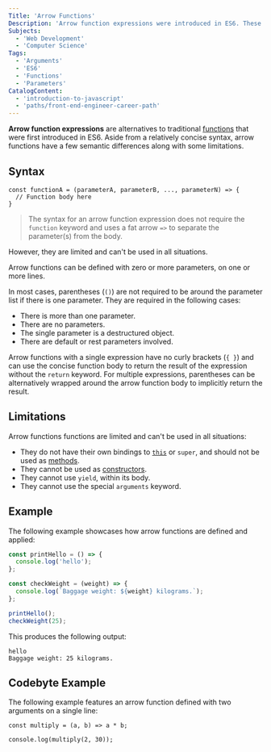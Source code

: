 ```yaml
---
Title: 'Arrow Functions'
Description: 'Arrow function expressions were introduced in ES6. These expressions are a clean and concise alternative to the traditional function syntax.'
Subjects:
  - 'Web Development'
  - 'Computer Science'
Tags:
  - 'Arguments'
  - 'ES6'
  - 'Functions'
  - 'Parameters'
CatalogContent:
  - 'introduction-to-javascript'
  - 'paths/front-end-engineer-career-path'
---
```


**Arrow function expressions** are alternatives to traditional [functions](https://www.codecademy.com/resources/docs/javascript/functions) that were first introduced in ES6. Aside from a relatively concise syntax, arrow functions have a few semantic differences along with some limitations.

## Syntax

```pseudo
const functionA = (parameterA, parameterB, ..., parameterN) => {
  // Function body here
}
```

>The syntax for an arrow function expression does not require the `function` keyword and uses a fat arrow `=>` to separate the parameter(s) from the body. 

However, they are limited and can't be used in all situations.

Arrow functions can be defined with zero or more parameters, on one or more lines.

In most cases, parentheses (`()`) are not required to be around the parameter list if there is one parameter. They are required in the following cases:
  - There is more than one parameter.
  - There are no parameters.
  - The single parameter is a destructured object.
  - There are default or rest parameters involved.
 
Arrow functions with a single expression have no curly brackets (`{ }`) and can use the concise function body to return the result of the expression without the `return` keyword. For multiple expressions, parentheses can be alternatively wrapped around the arrow function body to implicitly return the result.

## Limitations

Arrow functions functions are limited and can't be used in all situations:

 - They do not have their own bindings to [`this`](https://www.codecademy.com/resources/docs/javascript/this) or `super`, and should not be used as [methods](https://www.codecademy.com/resources/docs/javascript/methods).
 - They cannot be used as [constructors](https://www.codecademy.com/resources/docs/javascript/constructors).
 - They cannot use `yield`, within its body.
 - They cannot use the special `arguments` keyword.

## Example

The following example showcases how arrow functions are defined and applied:

```js
const printHello = () => {
  console.log('hello');
};

const checkWeight = (weight) => {
  console.log(`Baggage weight: ${weight} kilograms.`);
};

printHello();
checkWeight(25);
```

This produces the following output:

```shell
hello
Baggage weight: 25 kilograms.
```

## Codebyte Example

The following example features an arrow function defined with two arguments on a single line:

```codebyte/javascript
const multiply = (a, b) => a * b;

console.log(multiply(2, 30));
```
